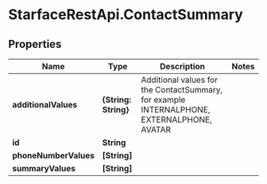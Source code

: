 # StarfaceRestApi.ContactSummary

## Properties
Name | Type | Description | Notes
------------ | ------------- | ------------- | -------------
**additionalValues** | **{String: String}** | Additional values for the ContactSummary, for example INTERNALPHONE, EXTERNALPHONE, AVATAR | 
**id** | **String** |  | 
**phoneNumberValues** | **[String]** |  | 
**summaryValues** | **[String]** |  | 


